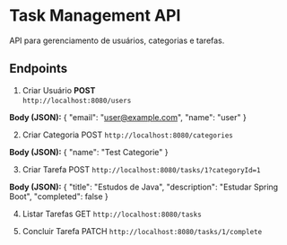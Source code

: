 # Task Management API

API para gerenciamento de usuários, categorias e tarefas.

## Endpoints

1. Criar Usuário
**POST**  
`http://localhost:8080/users`

**Body (JSON):**
{
  "email": "user@example.com",
  "name": "user"
}

2. Criar Categoria
POST
`http://localhost:8080/categories`

**Body (JSON):**
{
  "name": "Test Categorie"
}

3. Criar Tarefa
POST
`http://localhost:8080/tasks/1?categoryId=1`

**Body (JSON):**
{
  "title": "Estudos de Java",
  "description": "Estudar Spring Boot",
  "completed": false
}

4. Listar Tarefas
GET
`http://localhost:8080/tasks`

5. Concluir Tarefa
PATCH
`http://localhost:8080/tasks/1/complete`
